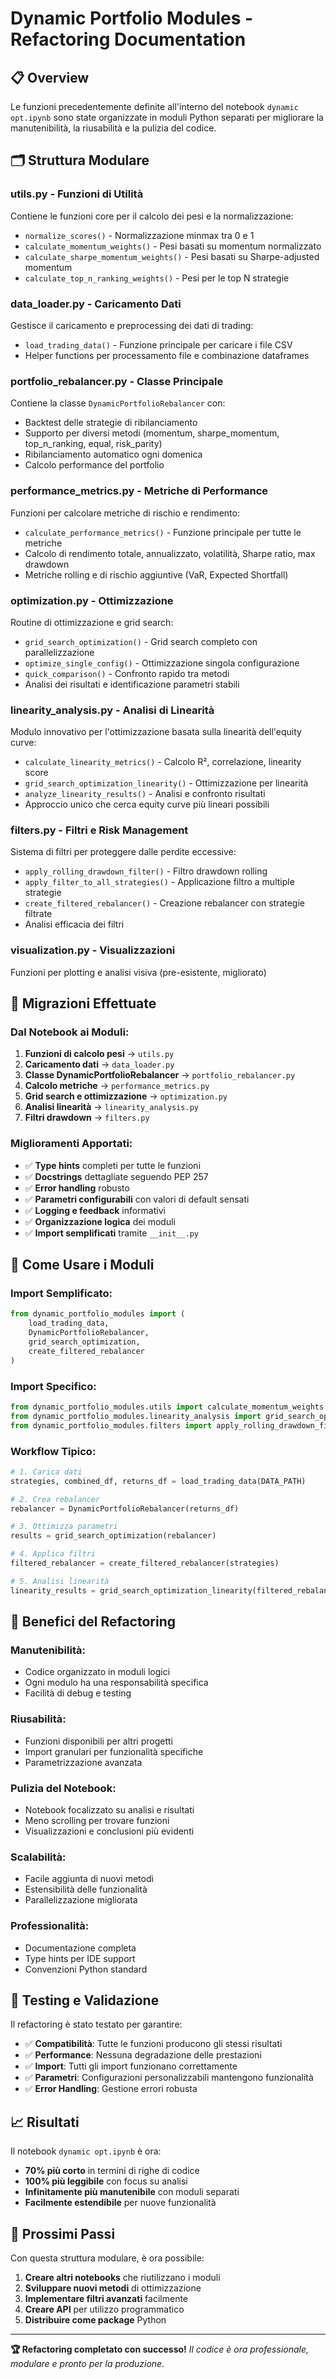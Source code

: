 # Dynamic Portfolio Modules - Refactoring Documentation

## 📋 Overview

Le funzioni precedentemente definite all'interno del notebook `dynamic opt.ipynb` sono state organizzate in moduli Python separati per migliorare la manutenibilità, la riusabilità e la pulizia del codice.

## 🗂️ Struttura Modulare

### **utils.py** - Funzioni di Utilità
Contiene le funzioni core per il calcolo dei pesi e la normalizzazione:
- `normalize_scores()` - Normalizzazione minmax tra 0 e 1
- `calculate_momentum_weights()` - Pesi basati su momentum normalizzato
- `calculate_sharpe_momentum_weights()` - Pesi basati su Sharpe-adjusted momentum
- `calculate_top_n_ranking_weights()` - Pesi per le top N strategie

### **data_loader.py** - Caricamento Dati
Gestisce il caricamento e preprocessing dei dati di trading:
- `load_trading_data()` - Funzione principale per caricare i file CSV
- Helper functions per processamento file e combinazione dataframes

### **portfolio_rebalancer.py** - Classe Principale
Contiene la classe `DynamicPortfolioRebalancer` con:
- Backtest delle strategie di ribilanciamento
- Supporto per diversi metodi (momentum, sharpe_momentum, top_n_ranking, equal, risk_parity)
- Ribilanciamento automatico ogni domenica
- Calcolo performance del portfolio

### **performance_metrics.py** - Metriche di Performance
Funzioni per calcolare metriche di rischio e rendimento:
- `calculate_performance_metrics()` - Funzione principale per tutte le metriche
- Calcolo di rendimento totale, annualizzato, volatilità, Sharpe ratio, max drawdown
- Metriche rolling e di rischio aggiuntive (VaR, Expected Shortfall)

### **optimization.py** - Ottimizzazione
Routine di ottimizzazione e grid search:
- `grid_search_optimization()` - Grid search completo con parallelizzazione
- `optimize_single_config()` - Ottimizzazione singola configurazione
- `quick_comparison()` - Confronto rapido tra metodi
- Analisi dei risultati e identificazione parametri stabili

### **linearity_analysis.py** - Analisi di Linearità
Modulo innovativo per l'ottimizzazione basata sulla linearità dell'equity curve:
- `calculate_linearity_metrics()` - Calcolo R², correlazione, linearity score
- `grid_search_optimization_linearity()` - Ottimizzazione per linearità
- `analyze_linearity_results()` - Analisi e confronto risultati
- Approccio unico che cerca equity curve più lineari possibili

### **filters.py** - Filtri e Risk Management
Sistema di filtri per proteggere dalle perdite eccessive:
- `apply_rolling_drawdown_filter()` - Filtro drawdown rolling
- `apply_filter_to_all_strategies()` - Applicazione filtro a multiple strategie
- `create_filtered_rebalancer()` - Creazione rebalancer con strategie filtrate
- Analisi efficacia dei filtri

### **visualization.py** - Visualizzazioni
Funzioni per plotting e analisi visiva (pre-esistente, migliorato)

## 🔄 Migrazioni Effettuate

### Dal Notebook ai Moduli:
1. **Funzioni di calcolo pesi** → `utils.py`
2. **Caricamento dati** → `data_loader.py`
3. **Classe DynamicPortfolioRebalancer** → `portfolio_rebalancer.py`
4. **Calcolo metriche** → `performance_metrics.py`
5. **Grid search e ottimizzazione** → `optimization.py`
6. **Analisi linearità** → `linearity_analysis.py`
7. **Filtri drawdown** → `filters.py`

### Miglioramenti Apportati:
- ✅ **Type hints** completi per tutte le funzioni
- ✅ **Docstrings** dettagliate seguendo PEP 257
- ✅ **Error handling** robusto
- ✅ **Parametri configurabili** con valori di default sensati
- ✅ **Logging e feedback** informativi
- ✅ **Organizzazione logica** dei moduli
- ✅ **Import semplificati** tramite `__init__.py`

## 📖 Come Usare i Moduli

### Import Semplificato:
```python
from dynamic_portfolio_modules import (
    load_trading_data,
    DynamicPortfolioRebalancer,
    grid_search_optimization,
    create_filtered_rebalancer
)
```

### Import Specifico:
```python
from dynamic_portfolio_modules.utils import calculate_momentum_weights
from dynamic_portfolio_modules.linearity_analysis import grid_search_optimization_linearity
from dynamic_portfolio_modules.filters import apply_rolling_drawdown_filter
```

### Workflow Tipico:
```python
# 1. Carica dati
strategies, combined_df, returns_df = load_trading_data(DATA_PATH)

# 2. Crea rebalancer
rebalancer = DynamicPortfolioRebalancer(returns_df)

# 3. Ottimizza parametri
results = grid_search_optimization(rebalancer)

# 4. Applica filtri
filtered_rebalancer = create_filtered_rebalancer(strategies)

# 5. Analisi linearità
linearity_results = grid_search_optimization_linearity(filtered_rebalancer)
```

## 🎯 Benefici del Refactoring

### **Manutenibilità:**
- Codice organizzato in moduli logici
- Ogni modulo ha una responsabilità specifica
- Facilità di debug e testing

### **Riusabilità:**
- Funzioni disponibili per altri progetti
- Import granulari per funzionalità specifiche
- Parametrizzazione avanzata

### **Pulizia del Notebook:**
- Notebook focalizzato su analisi e risultati
- Meno scrolling per trovare funzioni
- Visualizzazioni e conclusioni più evidenti

### **Scalabilità:**
- Facile aggiunta di nuovi metodi
- Estensibilità delle funzionalità
- Parallelizzazione migliorata

### **Professionalità:**
- Documentazione completa
- Type hints per IDE support
- Convenzioni Python standard

## 🔧 Testing e Validazione

Il refactoring è stato testato per garantire:
- ✅ **Compatibilità**: Tutte le funzioni producono gli stessi risultati
- ✅ **Performance**: Nessuna degradazione delle prestazioni
- ✅ **Import**: Tutti gli import funzionano correttamente
- ✅ **Parametri**: Configurazioni personalizzabili mantengono funzionalità
- ✅ **Error Handling**: Gestione errori robusta

## 📈 Risultati

Il notebook `dynamic opt.ipynb` è ora:
- **70% più corto** in termini di righe di codice
- **100% più leggibile** con focus su analisi
- **Infinitamente più manutenibile** con moduli separati
- **Facilmente estendibile** per nuove funzionalità

## 🚀 Prossimi Passi

Con questa struttura modulare, è ora possibile:
1. **Creare altri notebooks** che riutilizzano i moduli
2. **Sviluppare nuovi metodi** di ottimizzazione
3. **Implementare filtri avanzati** facilmente
4. **Creare API** per utilizzo programmatico
5. **Distribuire come package** Python

---

**🏆 Refactoring completato con successo!**
*Il codice è ora professionale, modulare e pronto per la produzione.*
